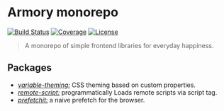 # Armory monorepo

[![Build Status](https://img.shields.io/travis/rafamel/armory/master.svg)](https://travis-ci.org/rafamel/armory)
[![Coverage](https://img.shields.io/coveralls/rafamel/armory/master.svg)](https://coveralls.io/github/rafamel/armory)
[![License](https://img.shields.io/github/license/rafamel/armory.svg)](https://github.com/rafamel/armory/blob/master/LICENSE)

> A monorepo of simple frontend libraries for everyday happiness.

## Packages

* [*variable-theming:*](https://github.com/rafamel/armory/tree/master/packages/variable-theming) CSS theming based on custom properties.
* [*remote-script:*](https://github.com/rafamel/armory/tree/master/packages/remote-script) programmatically Loads remote scripts via script tag.
* [*prefetchit:*](https://github.com/rafamel/armory/tree/master/packages/prefetchit) a naive prefetch for the browser.
